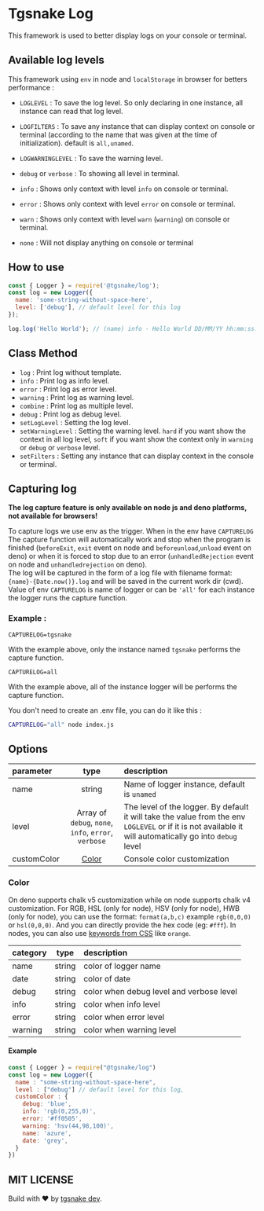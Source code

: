 # Tgsnake Log

This framework is used to better display logs on your console or terminal.

## Available log levels

This framework using `env` in node and `localStorage` in browser for betters performance :

- `LOGLEVEL` : To save the log level. So only declaring in one instance, all instance can read that log level.
- `LOGFILTERS` : To save any instance that can display context on console or terminal (according to the name that was given at the time of initialization). default is `all,unamed`.
- `LOGWARNINGLEVEL` : To save the warning level.

- `debug` or `verbose` : To showing all level in terminal.
- `info` : Shows only context with level `info` on console or terminal.
- `error` : Shows only context with level `error` on console or terminal.
- `warn` : Shows only context with level `warn` (`warning`) on console or terminal.
- `none` : Will not display anything on console or terminal

## How to use

```js
const { Logger } = require('@tgsnake/log');
const log = new Logger({
  name: 'some-string-without-space-here',
  level: ['debug'], // default level for this log
});

log.log('Hello World'); // (name) info - Hello World DD/MM/YY hh:mm:ss.ms
```

## Class Method

- `log` : Print log without template.
- `info` : Print log as info level.
- `error` : Print log as error level.
- `warning` : Print log as warning level.
- `combine` : Print log as multiple level.
- `debug` : Print log as debug level.
- `setLogLevel` : Setting the log level.
- `setWarningLevel` : Setting the warning level. `hard` if you want show the context in all log level, `soft` if you want show the context only in `warning` or `debug` or `verbose` level.
- `setFilters` : Setting any instance that can display context in the console or terminal.

## Capturing log

**The log capture feature is only available on node js and deno platforms, not available for browsers!**

To capture logs we use env as the trigger. When in the env have `CAPTURELOG` The capture function will automatically work and stop when the program is finished (`beforeExit`, `exit` event on node and `beforeunload`,`unload` event on deno) or when it is forced to stop due to an error (`unhandledRejection` event on node and `unhandledrejection` on deno).  
The log will be captured in the form of a log file with filename format: `{name}-{Date.now()}.log` and will be saved in the current work dir (cwd).  
Value of env `CAPTURELOG` is name of logger or can be `'all'` for each instance the logger runs the capture function.

### Example :

```env
CAPTURELOG=tgsnake
```

With the example above, only the instance named `tgsnake` performs the capture function.

```env
CAPTURELOG=all
```

With the example above, all of the instance logger will be performs the capture function.

You don't need to create an .env file, you can do it like this :

```bash
CAPTURELOG="all" node index.js
```

## Options

| parameter | type | description |
| :-- | :-: | :-- |
| name | string | Name of logger instance, default is `unamed` |
| level | Array of `debug`, `none`, `info`, `error`, `verbose` | The level of the logger. By default it will take the value from the env `LOGLEVEL` or if it is not available it will automatically go into `debug` level |
| customColor | [Color](#color) | Console color customization |

### Color

On deno supports chalk v5 customization while on node supports chalk v4 customization. For RGB, HSL (only for node), HSV (only for node), HWB (only for node), you can use the format: `format(a,b,c)` example `rgb(0,0,0)` or `hsl(0,0,0)`. And you can directly provide the hex code (eg: `#fff`). In nodes, you can also use [keywords from CSS](https://www.w3.org/wiki/CSS/Properties/color/keywords) like `orange`.

| category |  type  | description                              |
| :------- | :----: | :--------------------------------------- |
| name     | string | color of logger name                     |
| date     | string | color of date                            |
| debug    | string | color when debug level and verbose level |
| info     | string | color when info level                    |
| error    | string | color when error level                   |
| warning  | string | color when warning level                 |

#### Example

```js
const { Logger } = require("@tgsnake/log")
const log = new Logger({
  name : "some-string-without-space-here",
  level : ["debug"] // default level for this log,
  customColor : {
    debug: 'blue',
    info: 'rgb(0,255,0)',
    error: '#ff0505',
    warning: 'hsv(44,98,100)',
    name: 'azure',
    date: 'grey',
  }
})
```

## MIT LICENSE

Build with ♥️ by [tgsnake dev](https://t.me/tgsnakechat).
